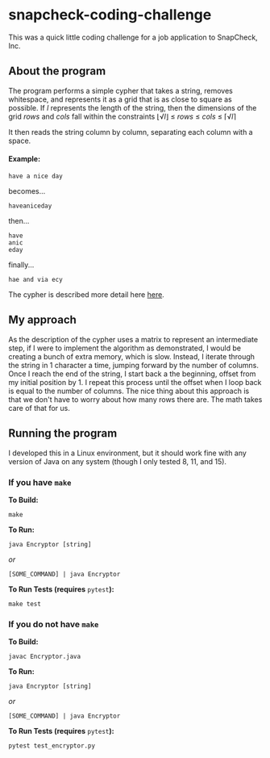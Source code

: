 # snapcheck-coding-challenge

This was a quick little coding challenge for a job application to SnapCheck, Inc. 

## About the program
The program performs a simple cypher that takes a string, removes whitespace, and represents 
it as a grid that is as close to square as possible. If *l* represents the length of the string, 
then the dimensions of the grid *rows* and *cols* fall within the constraints 
⌊√*l*⌋ ≤ *rows* ≤ *cols* ≤ ⌈√*l*⌉ 

It then reads the string column by column, separating each column with a space.
#### Example:
```
have a nice day
```

becomes...

```
haveaniceday
```

then...

```
have
anic
eday
```

finally...

```
hae and via ecy
```

The cypher is described more detail here [here](https://github.com/mountainowl/snapcheck-internship-2020/tree/master/backend).

## My approach
As the description of the cypher uses a matrix to represent an intermediate step, if I were to implement the algorithm as demonstrated,
I would be creating a bunch of extra memory, which is slow. Instead, I iterate through the string in 1 character a time, jumping forward 
by the number of columns. Once I reach the end of the string, I start back a the beginning, offset from my initial position by 1. I repeat
this process until the offset when I loop back is equal to the number of columns. The nice thing about this approach is that we don't have 
to worry about how many rows there are. The math takes care of that for us.

## Running the program
I developed this in a Linux environment, but it should work fine with any version of Java on any system (though I only tested 8, 11, and 15).

### If you have `make`
**To Build:**

```
make
```

**To Run:**

```
java Encryptor [string]
```
*or*
```
[SOME_COMMAND] | java Encryptor
```

**To Run Tests (requires** `pytest`**):**

```
make test
```

### If you do not have `make`
**To Build:**

```
javac Encryptor.java
```

**To Run:**

```
java Encryptor [string]
```
*or*
```
[SOME_COMMAND] | java Encryptor
```

**To Run Tests (requires** `pytest`**):**

```
pytest test_encryptor.py
```
